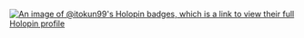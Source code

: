 [![An image of @itokun99's Holopin badges, which is a link to view their full Holopin profile](https://holopin.me/itokun99)](https://holopin.io/@itokun99)
